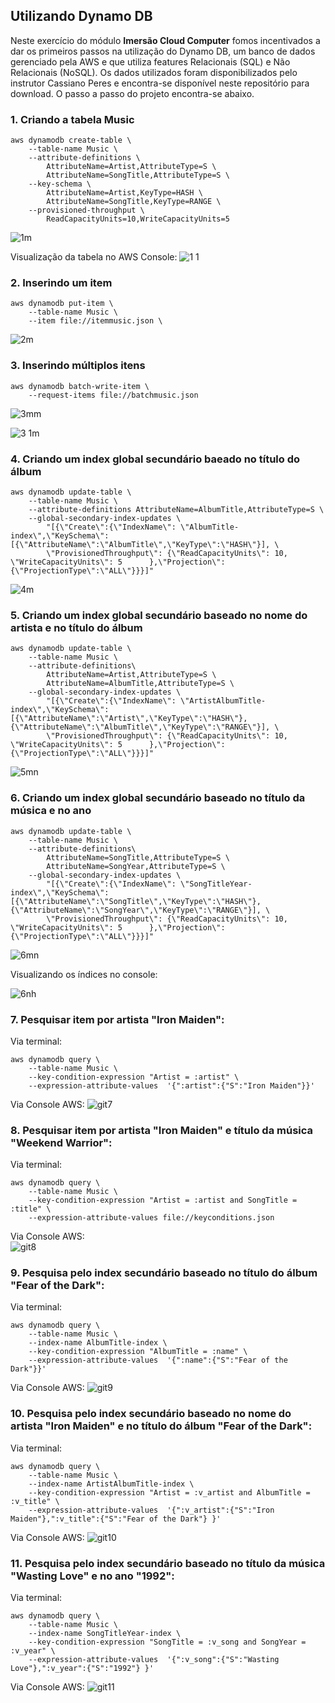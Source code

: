 ## Utilizando Dynamo DB

Neste exercício do módulo **Imersão Cloud Computer** fomos incentivados a dar os primeiros passos na utilização do Dynamo DB, um banco de dados gerenciado pela AWS e que utiliza features Relacionais (SQL) e Não Relacionais (NoSQL). Os dados utilizados foram disponibilizados pelo instrutor Cassiano Peres e encontra-se disponível neste repositório para download.
O passo a passo do projeto encontra-se abaixo. 

### 1. Criando a tabela Music
    aws dynamodb create-table \
        --table-name Music \
        --attribute-definitions \
            AttributeName=Artist,AttributeType=S \
            AttributeName=SongTitle,AttributeType=S \
        --key-schema \
            AttributeName=Artist,KeyType=HASH \
            AttributeName=SongTitle,KeyType=RANGE \
        --provisioned-throughput \
            ReadCapacityUnits=10,WriteCapacityUnits=5
            
![1m](https://user-images.githubusercontent.com/101302079/198854792-c358da80-f74b-4fac-9ff4-cdcb5bf02c4c.PNG)

Visualização da tabela no AWS Console: 
![1 1](https://user-images.githubusercontent.com/101302079/198854828-85cc0d40-1e1c-4699-8a5a-53181c9b3195.PNG)

### 2. Inserindo um item
    aws dynamodb put-item \
        --table-name Music \
        --item file://itemmusic.json \

![2m](https://user-images.githubusercontent.com/101302079/198854918-bf048848-1aa5-4a52-89e5-a078b102e07a.PNG)

### 3. Inserindo múltiplos itens
    aws dynamodb batch-write-item \
        --request-items file://batchmusic.json
        
![3mm](https://user-images.githubusercontent.com/101302079/198855046-214b7491-87c1-469e-bbc2-1b5cc03f8a7b.png)

![3 1m](https://user-images.githubusercontent.com/101302079/198855085-298ea5d3-3d77-4a9b-b0c7-9f998ecd73cb.PNG)

### 4. Criando um index global secundário baeado no título do álbum
    aws dynamodb update-table \
        --table-name Music \
        --attribute-definitions AttributeName=AlbumTitle,AttributeType=S \
        --global-secondary-index-updates \
            "[{\"Create\":{\"IndexName\": \"AlbumTitle-index\",\"KeySchema\":[{\"AttributeName\":\"AlbumTitle\",\"KeyType\":\"HASH\"}], \
            \"ProvisionedThroughput\": {\"ReadCapacityUnits\": 10, \"WriteCapacityUnits\": 5      },\"Projection\":{\"ProjectionType\":\"ALL\"}}}]"

![4m](https://user-images.githubusercontent.com/101302079/198855224-85ef3438-24dd-46e4-9de9-e4d84ae78fe3.png)

### 5. Criando um index global secundário baseado no nome do artista e no título do álbum
    aws dynamodb update-table \
        --table-name Music \
        --attribute-definitions\
            AttributeName=Artist,AttributeType=S \
            AttributeName=AlbumTitle,AttributeType=S \
        --global-secondary-index-updates \
            "[{\"Create\":{\"IndexName\": \"ArtistAlbumTitle-index\",\"KeySchema\":[{\"AttributeName\":\"Artist\",\"KeyType\":\"HASH\"}, {\"AttributeName\":\"AlbumTitle\",\"KeyType\":\"RANGE\"}], \
            \"ProvisionedThroughput\": {\"ReadCapacityUnits\": 10, \"WriteCapacityUnits\": 5      },\"Projection\":{\"ProjectionType\":\"ALL\"}}}]"
            
![5mn](https://user-images.githubusercontent.com/101302079/198855317-3a582bab-700b-46f4-a346-c2625c3a4ba1.png)

### 6. Criando um index global secundário baseado no título da música e no ano
    aws dynamodb update-table \
        --table-name Music \
        --attribute-definitions\
            AttributeName=SongTitle,AttributeType=S \
            AttributeName=SongYear,AttributeType=S \
        --global-secondary-index-updates \
            "[{\"Create\":{\"IndexName\": \"SongTitleYear-index\",\"KeySchema\":[{\"AttributeName\":\"SongTitle\",\"KeyType\":\"HASH\"}, {\"AttributeName\":\"SongYear\",\"KeyType\":\"RANGE\"}], \
            \"ProvisionedThroughput\": {\"ReadCapacityUnits\": 10, \"WriteCapacityUnits\": 5      },\"Projection\":{\"ProjectionType\":\"ALL\"}}}]"

![6mn](https://user-images.githubusercontent.com/101302079/198855739-bd65e3a3-8ff8-4ab2-b7b2-464247ed9173.png)

Visualizando os índices no console: 

![6nh](https://user-images.githubusercontent.com/101302079/198855755-6494355e-901b-43c6-aef7-456a81e0e1c9.PNG)

### 7. Pesquisar item por artista "Iron Maiden":

Via terminal: 
    
    aws dynamodb query \
        --table-name Music \
        --key-condition-expression "Artist = :artist" \
        --expression-attribute-values  '{":artist":{"S":"Iron Maiden"}}'
     
Via Console AWS: 
![git7](https://user-images.githubusercontent.com/101302079/199550320-898fdc86-b8e8-4cbd-b991-ecdf4275b8c8.PNG)

        
### 8. Pesquisar item por artista "Iron Maiden" e título da música "Weekend Warrior":

Via terminal: 

    aws dynamodb query \
        --table-name Music \
        --key-condition-expression "Artist = :artist and SongTitle = :title" \
        --expression-attribute-values file://keyconditions.json
        
Via Console AWS:        
![git8](https://user-images.githubusercontent.com/101302079/199551081-a6de7a1c-b3f6-4f9c-be8f-63325132bc40.PNG)
        
### 9. Pesquisa pelo index secundário baseado no título do álbum "Fear of the Dark": 

Via terminal: 

    aws dynamodb query \
        --table-name Music \
        --index-name AlbumTitle-index \
        --key-condition-expression "AlbumTitle = :name" \
        --expression-attribute-values  '{":name":{"S":"Fear of the Dark"}}'

Via Console AWS: 
![git9](https://user-images.githubusercontent.com/101302079/199551446-794ac232-e6be-49ef-b4e9-2cd74cc5e2bf.PNG)


### 10. Pesquisa pelo index secundário baseado no nome do artista "Iron Maiden" e no título do álbum "Fear of the Dark":

Via terminal:

    aws dynamodb query \
        --table-name Music \
        --index-name ArtistAlbumTitle-index \
        --key-condition-expression "Artist = :v_artist and AlbumTitle = :v_title" \
        --expression-attribute-values  '{":v_artist":{"S":"Iron Maiden"},":v_title":{"S":"Fear of the Dark"} }'
        
Via Console AWS: 
![git10](https://user-images.githubusercontent.com/101302079/199551777-26e92834-650f-47bf-9920-922051fcd09b.PNG)
        
### 11. Pesquisa pelo index secundário baseado no título da música "Wasting Love" e no ano "1992":

Via terminal:

    aws dynamodb query \
        --table-name Music \
        --index-name SongTitleYear-index \
        --key-condition-expression "SongTitle = :v_song and SongYear = :v_year" \
        --expression-attribute-values  '{":v_song":{"S":"Wasting Love"},":v_year":{"S":"1992"} }'

Via Console AWS: 
![git11](https://user-images.githubusercontent.com/101302079/199551980-2b4da507-8c98-4aec-9eb9-ed24d633994c.PNG)

